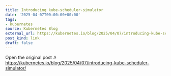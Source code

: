 ```yaml
---
title: Introducing kube-scheduler-simulator
date: '2025-04-07T00:00:00+00:00'
tags:
- kubernetes
source: Kubernetes Blog
external_url: https://kubernetes.io/blog/2025/04/07/introducing-kube-scheduler-simulator/
post_kind: link
draft: false
---
```

Open the original post ↗ https://kubernetes.io/blog/2025/04/07/introducing-kube-scheduler-simulator/
